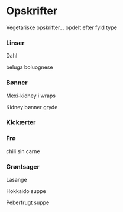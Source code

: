 # Opskrifter
Vegetariske opskrifter...
opdelt efter fyld type

### Linser
Dahl

beluga boluognese

### Bønner
Mexi-kidney i wraps

Kidney bønner gryde


### Kickærter


### Frø
chili sin carne


### Grøntsager
Lasange

Hokkaido suppe

Peberfrugt suppe


